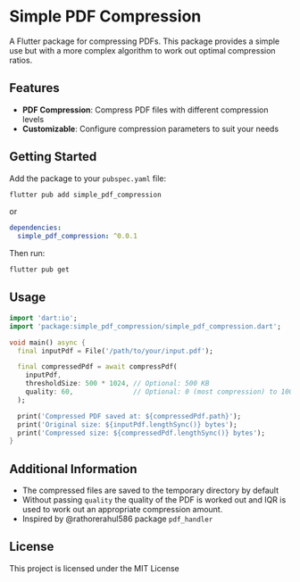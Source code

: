 # Simple PDF Compression

A Flutter package for compressing PDFs. This package provides a simple use but with a more complex algorithm to work out optimal compression ratios.

## Features

- **PDF Compression**: Compress PDF files with different compression levels
- **Customizable**: Configure compression parameters to suit your needs

## Getting Started

Add the package to your `pubspec.yaml` file:

```bash
flutter pub add simple_pdf_compression
```
or
```yaml
dependencies:
  simple_pdf_compression: ^0.0.1
```

Then run:

```bash
flutter pub get
```

## Usage

```dart
import 'dart:io';
import 'package:simple_pdf_compression/simple_pdf_compression.dart';

void main() async {
  final inputPdf = File('/path/to/your/input.pdf');

  final compressedPdf = await compressPdf(
    inputPdf,
    thresholdSize: 500 * 1024, // Optional: 500 KB
    quality: 60,               // Optional: 0 (most compression) to 100 (lowest compression)
  );

  print('Compressed PDF saved at: ${compressedPdf.path}');
  print('Original size: ${inputPdf.lengthSync()} bytes');
  print('Compressed size: ${compressedPdf.lengthSync()} bytes');
}
```

## Additional Information

- The compressed files are saved to the temporary directory by default
- Without passing `quality` the quality of the PDF is worked out and IQR is used to work out an appropriate compression amount.
- Inspired by @rathorerahul586 package `pdf_handler`

## License

This project is licensed under the MIT License